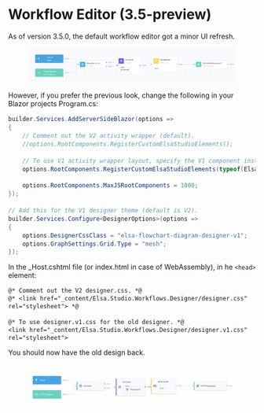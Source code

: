 # Workflow Editor (3.5-preview)

As of version 3.5.0, the default workflow editor got a minor UI refresh.

<figure><img src="../../.gitbook/assets/new.png" alt=""><figcaption></figcaption></figure>

However, if you prefer the previous look, change the following in your Blazor projects Program.cs:&#x20;

```csharp
builder.Services.AddServerSideBlazor(options =>
{
    // Comment out the V2 activity wrapper (default).
    //options.RootComponents.RegisterCustomElsaStudioElements();
    
    // To use V1 activity wrapper layout, specify the V1 component instead:
    options.RootComponents.RegisterCustomElsaStudioElements(typeof(Elsa.Studio.Workflows.Designer.Components.ActivityWrappers.V1.EmbeddedActivityWrapper));
    
    options.RootComponents.MaxJSRootComponents = 1000;
});

// Add this for the V1 designer theme (default is V2).
builder.Services.Configure<DesignerOptions>(options =>
{
    options.DesignerCssClass = "elsa-flowchart-diagram-designer-v1";
    options.GraphSettings.Grid.Type = "mesh";
});
```

In the \_Host.cshtml file (or index.html in case of WebAssembly), in he `<head>` element:

```cshtml
@* Comment out the V2 designer.css. *@
@* <link href="_content/Elsa.Studio.Workflows.Designer/designer.css" rel="stylesheet"> *@
    
@* To use designer.v1.css for the old designer. *@
<link href="_content/Elsa.Studio.Workflows.Designer/designer.v1.css" rel="stylesheet">
```

You should now have the old design back.

<figure><img src="../../.gitbook/assets/current.png" alt=""><figcaption></figcaption></figure>
